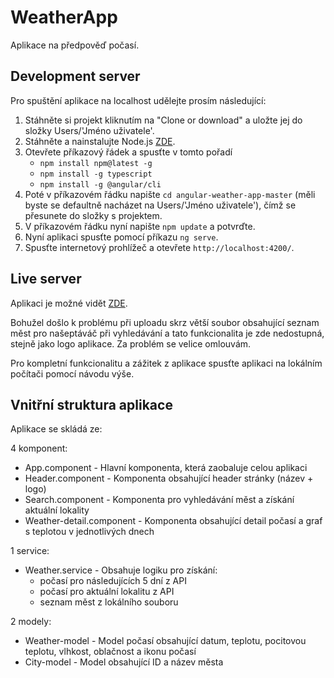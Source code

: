 # WeatherApp

Aplikace na předpověď počasí.

## Development server

Pro spuštění aplikace na localhost udělejte prosím následující:

1. Stáhněte si projekt kliknutím na "Clone or download" a uložte jej do složky Users/'Jméno uživatele'.
2. Stáhněte a nainstalujte Node.js [ZDE](https://nodejs.org/en/). 
3. Otevřete příkazový řádek a spusťte v tomto pořadí
    - `npm install npm@latest -g`
    - `npm install -g typescript`
    - `npm install -g @angular/cli`    
4. Poté v příkazovém řádku napište `cd angular-weather-app-master` (měli byste se defaultně nacházet na Users/'Jméno uživatele'), čímž se přesunete do složky s projektem.
5. V příkazovém řádku nyní napište `npm update` a potvrďte.
6. Nyní aplikaci spusťte pomocí příkazu `ng serve`.
7. Spusťte internetový prohlížeč a otevřete `http://localhost:4200/`.

## Live server

Aplikaci je možné vidět [ZDE](https://devrozz.github.io/angular-weather-app/).

Bohužel došlo k problému při uploadu skrz větší soubor obsahující seznam měst pro našeptáváč při vyhledávání a tato funkcionalita je zde nedostupná, stejně jako logo aplikace. Za problém se velice omlouvám.

Pro kompletní funkcionalitu a zážitek z aplikace spusťte aplikaci na lokálním počítači pomocí návodu výše.

## Vnitřní struktura aplikace

Aplikace se skládá ze:

4 komponent:   
- App.component - Hlavní komponenta, která zaobaluje celou aplikaci
- Header.component - Komponenta obsahující header stránky (název + logo)
- Search.component - Komponenta pro vyhledávání měst a získání aktuální lokality
- Weather-detail.component - Komponenta obsahující detail počasí a graf s teplotou v jednotlivých dnech

1 service:     
- Weather.service - Obsahuje logiku pro získání:    
    - počasí pro následujících 5 dní z API
    - počasí pro aktuální lokalitu z API
    - seznam měst z lokálního souboru

2 modely:      
- Weather-model - Model počasí obsahující datum, teplotu, pocitovou teplotu, vlhkost, oblačnost a ikonu počasí
- City-model - Model obsahující ID a název města


